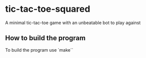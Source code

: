 # tic-tac-toe-squared
A minimal tic-tac-toe game with an unbeatable bot to play against

## How to build the program
To build the program use `make``